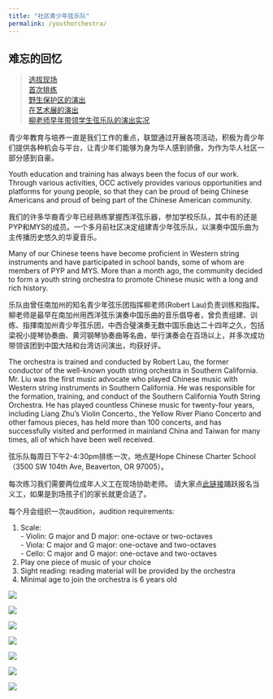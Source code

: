 ```yaml
---
title: "社区青少年弦乐队"
permalink: /youthorchestra/
---
```


## 难忘的回忆

>[选拔现场](https://pdxchinese.org/community_youth_orchestra_audition/)  
[首次排练](https://pdxchinese.org/youth_orchestra_practice_03132022/)  
[野生保护区的演出](https://pdxchinese.org/tualatin_river_open_day_2022/)  
[在艺术展的演出](https://pdxchinese.org/artshow_performance_2022/)  
[柳老师早年带领学生弦乐队的演出实况](https://youtu.be/pVBD8PaHGlQ)  

青少年教育与培养一直是我们工作的重点，联盟通过开展各项活动，积极为青少年们提供各种机会与平台，让青少年们能够为身为华人感到骄傲，为作为华人社区一部分感到自豪。

Youth education and training has always been the focus of our work. Through various activities, OCC actively provides various opportunities and platforms for young people, so that they can be proud of being Chinese Americans and proud of being part of the Chinese American community.

我们的许多华裔青少年已经熟练掌握西洋弦乐器，参加学校乐队，其中有的还是PYP和MYS的成员。一个多月前社区决定组建青少年弦乐队，以演奏中国乐曲为主传播历史悠久的华夏音乐。

Many of our Chinese teens have become proficient in Western string instruments and have participated in school bands, some of whom are members of PYP and MYS. More than a month ago, the community decided to form a youth string orchestra to promote Chinese music with a long and rich history.

乐队由曾任南加州的知名青少年弦乐团指挥柳老师(Robert Lau)负责训练和指挥。柳老师是最早在南加州用西洋弦乐演奏中国乐曲的音乐倡导者，曾负责组建、训练、指揮南加州青少年弦乐团，中西合璧演奏无数中国乐曲达二十四年之久，包括梁祝小提琴协奏曲、黄河钢琴协奏曲等名曲，举行演奏会在百场以上，并多次成功带领该团到中国大陆和台湾访问演出，均获好评。

The orchestra is trained and conducted by Robert Lau, the former conductor of the well-known youth string orchestra in Southern California. Mr. Liu was the first music advocate who played Chinese music with Western string instruments in Southern California. He was responsible for the formation, training, and conduct of the Southern California Youth String Orchestra. He has played countless Chinese music for twenty-four years, including Liang Zhu’s Violin Concerto., the Yellow River Piano Concerto and other famous pieces, has held more than 100 concerts, and has successfully visited and performed in mainland China and Taiwan for many times, all of which have been well received.

弦乐队每周日下午2-4:30pm排练一次，地点是Hope Chinese Charter School （3500 SW 104th Ave, Beaverton, OR 97005）。

每次练习我们需要两位成年人义工在现场协助老师。 请大家点[此链接](https://signup.com/go/newQKdz)踊跃报名当义工，如果是到场孩子们的家长就更合适了。

每个月会组织一次audition，audition requirements:

1. Scale:  
       - Violin: G major and D major: one-octave or two-octaves  
       - Viola: C major and G major: one-octave and two-octaves  
       - Cello: C major and G major: one-octave and two-octaves  
2. Play one piece of music of your choice  
3. Sight reading: reading material will be provided by the orchestra  
4. Minimal age to join the orchestra is 6 years old  

![](https://res.cloudinary.com/dhngj18do/image/upload/f_auto,q_auto/v1/images/activities/orchestra20220501-01)

![](https://res.cloudinary.com/dhngj18do/image/upload/f_auto,q_auto/v1/images/activities/orchestra20220501-02)

![](https://res.cloudinary.com/dhngj18do/image/upload/f_auto,q_auto/v1/images/activities/orchestra20220501-03)

![](https://res.cloudinary.com/dhngj18do/image/upload/f_auto,q_auto/v1/images/activities/orchestra20220501-04)

![](https://res.cloudinary.com/dhngj18do/image/upload/f_auto,q_auto/v1/images/activities/orchestra20220501-05)

![](https://res.cloudinary.com/dhngj18do/image/upload/f_auto,q_auto/v1/images/activities/orchestra20220501-06)

![](https://res.cloudinary.com/dhngj18do/image/upload/f_auto,q_auto/v1/images/activities/orchestra20220501-07)
